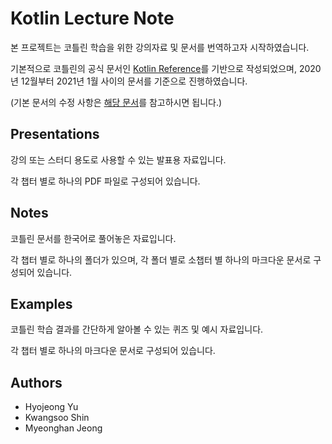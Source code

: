 # Kotlin Lecture Note

본 프로젝트는 코틀린 학습을 위한 강의자료 및 문서를 번역하고자 시작하였습니다.

기본적으로 코틀린의 공식 문서인 [Kotlin Reference](https://kotlinlang.org/docs/reference/)를 기반으로 작성되었으며, 2020년 12월부터 2021년 1월 사이의 문서를 기준으로 진행하였습니다.

(기본 문서의 수정 사항은 [해당 문서](https://github.com/JetBrains/kotlin-web-site/tree/master/pages/docs/reference)를 참고하시면 됩니다.)



## Presentations

강의 또는 스터디 용도로 사용할 수 있는 발표용 자료입니다.

각 챕터 별로 하나의 PDF 파일로 구성되어 있습니다.



## Notes

코틀린 문서를 한국어로 풀어놓은 자료입니다.

각 챕터 별로 하나의 폴더가 있으며, 각 폴더 별로 소챕터 별 하나의 마크다운 문서로 구성되어 있습니다.



## Examples

코틀린 학습 결과를 간단하게 알아볼 수 있는 퀴즈 및 예시 자료입니다.

각 챕터 별로 하나의 마크다운 문서로 구성되어 있습니다.



## Authors

- Hyojeong Yu
- Kwangsoo Shin
- Myeonghan Jeong
